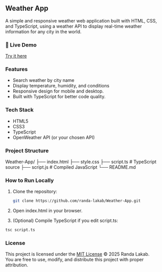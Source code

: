 ##  Weather App

A simple and responsive weather web application built with HTML, CSS, and TypeScript, using a weather API to display real-time weather information for any city in the world.  

### 🚀 Live Demo
 [Try it here](https://randa-lakab.github.io/Weather-App/)

###  Features
-  Search weather by city name 
-  Display temperature, humidity, and conditions
-  Responsive design for mobile and desktop. 
-  Built with TypeScript for better code quality.  

###  Tech Stack
- HTML5
- CSS3
- TypeScript
- OpenWeather API (or your chosen API)

###  Project Structure

Weather-App/ ├── index.html ├── style.css ├── script.ts   # TypeScript source ├── script.js   # Compiled JavaScript └── README.md


###  How to Run Locally
1. Clone the repository:
   ```bash
   git clone https://github.com/randa-lakab/Weather-App.git
   ```
2. Open index.html in your browser.

3. (Optional) Compile TypeScript if you edit script.ts:
 ```bash
tsc script.ts
  ```

### License
This project is licensed under the [MIT License](./LICENSE) © 2025 Randa Lakab.  
You are free to use, modify, and distribute this project with proper attribution.
